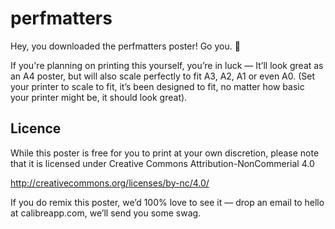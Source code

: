 # perfmatters

Hey, you downloaded the perfmatters poster! Go you. 🤘

If you're planning on printing this yourself, you’re in luck — It’ll look great as an A4 poster, but will also scale perfectly to fit A3, A2, A1 or even A0. (Set your printer to scale to fit, it’s been designed to fit, no matter how basic your printer might be, it should look great).

## Licence

While this poster is free for you to print at your own discretion, please note that it is licensed under Creative Commons Attribution-NonCommerial 4.0

http://creativecommons.org/licenses/by-nc/4.0/

If you do remix this poster, we’d 100% love to see it — drop an email to hello at calibreapp.com, we’ll send you some swag.
